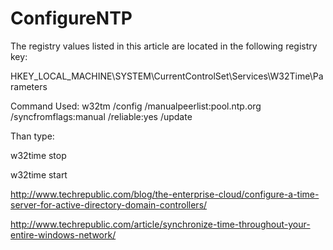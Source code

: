 # ConfigureNTP


The registry values listed in this article are located in the following registry key:

HKEY_LOCAL_MACHINE\SYSTEM\CurrentControlSet\Services\W32Time\Parameters

Command Used:
w32tm /config /manualpeerlist:pool.ntp.org /syncfromflags:manual /reliable:yes /update

Than type:

w32time stop

w32time start

http://www.techrepublic.com/blog/the-enterprise-cloud/configure-a-time-server-for-active-directory-domain-controllers/




http://www.techrepublic.com/article/synchronize-time-throughout-your-entire-windows-network/
